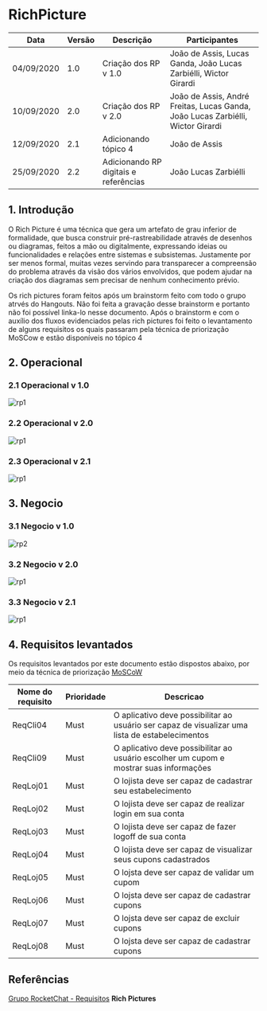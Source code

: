 # RichPicture
| Data       | Versão | Descrição                                          | Participantes                                                                   |
| ---------- | ------ | -------------------------------------------------- | ------------------------------------------------------------------------------- |
| 04/09/2020 | 1.0    | Criação dos RP v 1.0 | João de Assis, Lucas Ganda, João Lucas Zarbiélli, Wictor Girardi |
| 10/09/2020 | 2.0    | Criação dos RP v 2.0 | João de Assis, André Freitas, Lucas Ganda, João Lucas Zarbiélli, Wictor Girardi |
| 12/09/2020 | 2.1    | Adicionando tópico 4 | João de Assis |
| 25/09/2020 | 2.2    | Adicionando RP digitais e referências | João Lucas Zarbiélli |

## 1. Introdução
O Rich Picture é uma técnica que gera um artefato de grau inferior de formalidade, que busca construir pré-rastreabilidade através de desenhos ou diagramas, feitos a mão ou digitalmente, expressando ideias ou funcionalidades e relações entre sistemas e subsistemas. Justamente por ser menos formal, muitas vezes servindo para transparecer a compreensão do problema através da visão dos vários envolvidos, que podem ajudar na criação dos diagramas sem precisar de nenhum conhecimento prévio.

Os rich pictures foram feitos após um brainstorm feito com todo o grupo atrvés do Hangouts. Não foi feita a gravação desse brainstorm e portanto não foi possível linka-lo nesse documento. Após o brainstorm e com o auxílio dos fluxos evidenciados pelas rich pictures foi feito o levantamento de alguns requisitos os quais passaram pela técnica de priorização MoSCow e estão disponíveis no tópico 4

## 2. Operacional
### 2.1 Operacional v 1.0
![rp1](./images/rp1.jpg)

### 2.2 Operacional v 2.0
![rp1](./images/rp4.jpg)
### 2.3 Operacional v 2.1
![rp1](./images/rp5.png)

### 
## 3. Negocio
### 3.1 Negocio v 1.0
![rp2](./images/rp2.jpeg)

### 3.2 Negocio v 2.0
![rp1](./images/rp3.jpg)
### 3.3 Negocio v 2.1
![rp1](./images/rp6.png)

## 4. Requisitos levantados

Os requisitos levantados por este documento estão dispostos abaixo, por meio da técnica de priorização [MoSCoW](MoSCoW.md)

| Nome do requisito | Prioridade    | Descricao    |
|----| ----- |----- |
| ReqCli04          |  Must   | O aplicativo deve possibilitar ao usuário ser capaz de visualizar uma lista de estabelecimentos                |
| ReqCli09          |   Must  | O aplicativo deve possibilitar ao usuário escolher um cupom e mostrar suas informações                         |
| ReqLoj01          | Must    | O lojista deve ser capaz de cadastrar seu estabelecimento      |
| ReqLoj02          | Must    | O lojista deve ser capaz de realizar login em sua conta        |
| ReqLoj03          | Must    | O lojista deve ser capaz de fazer logoff de sua conta          |
| ReqLoj04          | Must    | O lojista deve ser capaz de visualizar seus cupons cadastrados |
| ReqLoj05          | Must    | O lojsta deve ser capaz de validar um cupom                    |
| ReqLoj06          | Must    | O lojsta deve ser capaz de cadastrar cupons                    |
| ReqLoj07          | Must    | O lojsta deve ser capaz de excluir cupons                      |
| ReqLoj08          | Must    | O lojsta deve ser capaz de cadastrar cupons                    |


## Referências

[Grupo RocketChat - Requisitos](https://marcosnbj.github.io/2019.1-RocketChat/Pr%C3%A9-Rastreabilidade/RichPicture/) **Rich Pictures**
